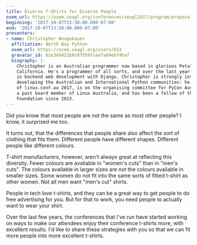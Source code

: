 ```yaml
---
title: Diverse T-Shirts for Diverse People
osem_url: https://osem.seagl.org/conferences/seagl2017/program/proposals/337
beginning: '2017-10-07T13:30:00.000-07:00'
end: '2017-10-07T13:50:00.000-07:00'
presenters:
- name: Christopher Neugebauer
  affiliation: North Bay Python
  osem_url: https://osem.seagl.org/users/613
  gravatar_id: 62e3dd421b8c075597cee7ad4eb74baf
  biography: |-
    Christopher is an Australian programmer now based in glorious Petaluma,
    California. He's a programmer of all sorts, and over the last year has been knee-deep
    in backend web development with Django. Christopher is strongly interested in
    developing the Australian and International Python communities: he was director
    of linux.conf.au 2017, is on the organising committee for PyCon Australia. He's
    a past board member of Linux Australia, and has been a fellow of the Python Software
    Foundation since 2013.
---
```


Did you know that most people are not the same as most other people? I know, it surprised me too.

It turns out, that the differences that people share also affect the sort of clothing that fits them. Different people have different shapes. Different people like different colours.

T-shirt manufacturers, however, aren't always great at reflecting this diversity. Fewer colours are available in "women's cuts" than in "men's cuts". The colours available in larger sizes are not the colours available in smaller sizes. Some women do not fit into the same sorts of fitted t-shirt as other women. Not all men want "men's cut" shirts.

People in tech love t-shirts, and they can be a great way to get people to do free advertising for you. But for that to work, you need people to actually want to wear your shirt.

Over the last few years, the conferences that I've run have started working on ways to make our attendees enjoy their conference t-shirts more, with excellent results. I'd like to share these strategies with you so that we can fit more people into more excellent t-shirts.
